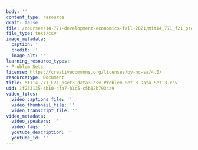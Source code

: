 ```yaml
---
body: ''
content_type: resource
draft: false
file: /courses/14-771-development-economics-fall-2021/mit14_771_f21_pset3_data3.csv
file_type: text/csv
image_metadata:
  caption: ''
  credit: ''
  image-alt: ''
learning_resource_types:
- Problem Sets
license: https://creativecommons.org/licenses/by-nc-sa/4.0/
resourcetype: Document
title: MIT14_771_F21_pset3_data3.csv Problem Set 3 Data Set 3.csv
uid: 1f233135-4b10-4fa7-b1c5-c5b12b7934a9
video_files:
  video_captions_file: ''
  video_thumbnail_file: ''
  video_transcript_file: ''
video_metadata:
  video_speakers: ''
  video_tags: ''
  youtube_description: ''
  youtube_id: ''
---
```

